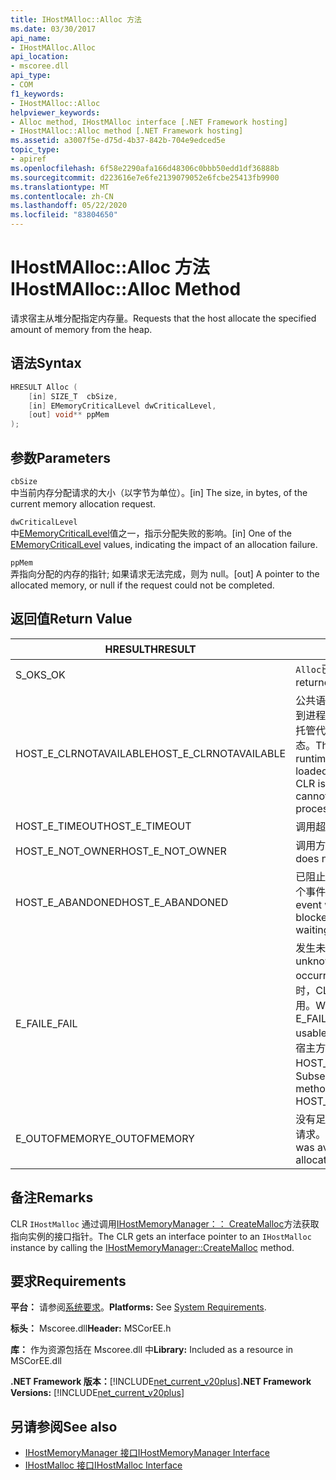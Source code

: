 ```yaml
---
title: IHostMAlloc::Alloc 方法
ms.date: 03/30/2017
api_name:
- IHostMAlloc.Alloc
api_location:
- mscoree.dll
api_type:
- COM
f1_keywords:
- IHostMAlloc::Alloc
helpviewer_keywords:
- Alloc method, IHostMAlloc interface [.NET Framework hosting]
- IHostMAlloc::Alloc method [.NET Framework hosting]
ms.assetid: a3007f5e-d75d-4b37-842b-704e9edced5e
topic_type:
- apiref
ms.openlocfilehash: 6f58e2290afa166d48306c0bbb50edd1df36888b
ms.sourcegitcommit: d223616e7e6fe2139079052e6fcbe25413fb9900
ms.translationtype: MT
ms.contentlocale: zh-CN
ms.lasthandoff: 05/22/2020
ms.locfileid: "83804650"
---
```

# <a name="ihostmallocalloc-method"></a><span data-ttu-id="a0627-102">IHostMAlloc::Alloc 方法</span><span class="sxs-lookup"><span data-stu-id="a0627-102">IHostMAlloc::Alloc Method</span></span>
<span data-ttu-id="a0627-103">请求宿主从堆分配指定内存量。</span><span class="sxs-lookup"><span data-stu-id="a0627-103">Requests that the host allocate the specified amount of memory from the heap.</span></span>  
  
## <a name="syntax"></a><span data-ttu-id="a0627-104">语法</span><span class="sxs-lookup"><span data-stu-id="a0627-104">Syntax</span></span>  
  
```cpp  
HRESULT Alloc (  
    [in] SIZE_T  cbSize,
    [in] EMemoryCriticalLevel dwCriticalLevel,
    [out] void** ppMem  
);  
```  
  
## <a name="parameters"></a><span data-ttu-id="a0627-105">参数</span><span class="sxs-lookup"><span data-stu-id="a0627-105">Parameters</span></span>  
 `cbSize`  
 <span data-ttu-id="a0627-106">中当前内存分配请求的大小（以字节为单位）。</span><span class="sxs-lookup"><span data-stu-id="a0627-106">[in] The size, in bytes, of the current memory allocation request.</span></span>  
  
 `dwCriticalLevel`  
 <span data-ttu-id="a0627-107">中[EMemoryCriticalLevel](ememorycriticallevel-enumeration.md)值之一，指示分配失败的影响。</span><span class="sxs-lookup"><span data-stu-id="a0627-107">[in] One of the [EMemoryCriticalLevel](ememorycriticallevel-enumeration.md) values, indicating the impact of an allocation failure.</span></span>  
  
 `ppMem`  
 <span data-ttu-id="a0627-108">弄指向分配的内存的指针; 如果请求无法完成，则为 null。</span><span class="sxs-lookup"><span data-stu-id="a0627-108">[out] A pointer to the allocated memory, or null if the request could not be completed.</span></span>  
  
## <a name="return-value"></a><span data-ttu-id="a0627-109">返回值</span><span class="sxs-lookup"><span data-stu-id="a0627-109">Return Value</span></span>  
  
|<span data-ttu-id="a0627-110">HRESULT</span><span class="sxs-lookup"><span data-stu-id="a0627-110">HRESULT</span></span>|<span data-ttu-id="a0627-111">说明</span><span class="sxs-lookup"><span data-stu-id="a0627-111">Description</span></span>|  
|-------------|-----------------|  
|<span data-ttu-id="a0627-112">S_OK</span><span class="sxs-lookup"><span data-stu-id="a0627-112">S_OK</span></span>|<span data-ttu-id="a0627-113">`Alloc`已成功返回。</span><span class="sxs-lookup"><span data-stu-id="a0627-113">`Alloc` returned successfully.</span></span>|  
|<span data-ttu-id="a0627-114">HOST_E_CLRNOTAVAILABLE</span><span class="sxs-lookup"><span data-stu-id="a0627-114">HOST_E_CLRNOTAVAILABLE</span></span>|<span data-ttu-id="a0627-115">公共语言运行时（CLR）未加载到进程中，或 CLR 处于无法运行托管代码或成功处理调用的状态。</span><span class="sxs-lookup"><span data-stu-id="a0627-115">The common language runtime (CLR) has not been loaded into a process, or the CLR is in a state in which it cannot run managed code or process the call successfully.</span></span>|  
|<span data-ttu-id="a0627-116">HOST_E_TIMEOUT</span><span class="sxs-lookup"><span data-stu-id="a0627-116">HOST_E_TIMEOUT</span></span>|<span data-ttu-id="a0627-117">调用超时。</span><span class="sxs-lookup"><span data-stu-id="a0627-117">The call timed out.</span></span>|  
|<span data-ttu-id="a0627-118">HOST_E_NOT_OWNER</span><span class="sxs-lookup"><span data-stu-id="a0627-118">HOST_E_NOT_OWNER</span></span>|<span data-ttu-id="a0627-119">调用方不拥有该锁。</span><span class="sxs-lookup"><span data-stu-id="a0627-119">The caller does not own the lock.</span></span>|  
|<span data-ttu-id="a0627-120">HOST_E_ABANDONED</span><span class="sxs-lookup"><span data-stu-id="a0627-120">HOST_E_ABANDONED</span></span>|<span data-ttu-id="a0627-121">已阻止的线程或纤程正在等待某个事件时，该事件被取消。</span><span class="sxs-lookup"><span data-stu-id="a0627-121">An event was canceled while a blocked thread or fiber was waiting on it.</span></span>|  
|<span data-ttu-id="a0627-122">E_FAIL</span><span class="sxs-lookup"><span data-stu-id="a0627-122">E_FAIL</span></span>|<span data-ttu-id="a0627-123">发生未知的灾难性故障。</span><span class="sxs-lookup"><span data-stu-id="a0627-123">An unknown catastrophic failure occurred.</span></span> <span data-ttu-id="a0627-124">当方法返回 E_FAIL 时，CLR 在该进程内将不再可用。</span><span class="sxs-lookup"><span data-stu-id="a0627-124">When a method returns E_FAIL, the CLR is no longer usable within the process.</span></span> <span data-ttu-id="a0627-125">对宿主方法的后续调用会返回 HOST_E_CLRNOTAVAILABLE。</span><span class="sxs-lookup"><span data-stu-id="a0627-125">Subsequent calls to hosting methods return HOST_E_CLRNOTAVAILABLE.</span></span>|  
|<span data-ttu-id="a0627-126">E_OUTOFMEMORY</span><span class="sxs-lookup"><span data-stu-id="a0627-126">E_OUTOFMEMORY</span></span>|<span data-ttu-id="a0627-127">没有足够的内存可用来完成分配请求。</span><span class="sxs-lookup"><span data-stu-id="a0627-127">Not enough memory was available to complete the allocation request.</span></span>|  
  
## <a name="remarks"></a><span data-ttu-id="a0627-128">备注</span><span class="sxs-lookup"><span data-stu-id="a0627-128">Remarks</span></span>  
 <span data-ttu-id="a0627-129">CLR `IHostMalloc` 通过调用[IHostMemoryManager：： CreateMalloc](ihostmemorymanager-createmalloc-method.md)方法获取指向实例的接口指针。</span><span class="sxs-lookup"><span data-stu-id="a0627-129">The CLR gets an interface pointer to an `IHostMalloc` instance by calling the [IHostMemoryManager::CreateMalloc](ihostmemorymanager-createmalloc-method.md) method.</span></span>  
  
## <a name="requirements"></a><span data-ttu-id="a0627-130">要求</span><span class="sxs-lookup"><span data-stu-id="a0627-130">Requirements</span></span>  
 <span data-ttu-id="a0627-131">**平台：** 请参阅[系统要求](../../get-started/system-requirements.md)。</span><span class="sxs-lookup"><span data-stu-id="a0627-131">**Platforms:** See [System Requirements](../../get-started/system-requirements.md).</span></span>  
  
 <span data-ttu-id="a0627-132">**标头：** Mscoree.dll</span><span class="sxs-lookup"><span data-stu-id="a0627-132">**Header:** MSCorEE.h</span></span>  
  
 <span data-ttu-id="a0627-133">**库：** 作为资源包括在 Mscoree.dll 中</span><span class="sxs-lookup"><span data-stu-id="a0627-133">**Library:** Included as a resource in MSCorEE.dll</span></span>  
  
 <span data-ttu-id="a0627-134">**.NET Framework 版本：**[!INCLUDE[net_current_v20plus](../../../../includes/net-current-v20plus-md.md)]</span><span class="sxs-lookup"><span data-stu-id="a0627-134">**.NET Framework Versions:** [!INCLUDE[net_current_v20plus](../../../../includes/net-current-v20plus-md.md)]</span></span>  
  
## <a name="see-also"></a><span data-ttu-id="a0627-135">另请参阅</span><span class="sxs-lookup"><span data-stu-id="a0627-135">See also</span></span>

- [<span data-ttu-id="a0627-136">IHostMemoryManager 接口</span><span class="sxs-lookup"><span data-stu-id="a0627-136">IHostMemoryManager Interface</span></span>](ihostmemorymanager-interface.md)
- [<span data-ttu-id="a0627-137">IHostMalloc 接口</span><span class="sxs-lookup"><span data-stu-id="a0627-137">IHostMalloc Interface</span></span>](ihostmalloc-interface.md)
